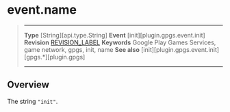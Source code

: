 # event.name

> --------------------- ------------------------------------------------------------------------------------------
> __Type__              [String][api.type.String]
> __Event__             [init][plugin.gpgs.event.init]
> __Revision__          [REVISION_LABEL](REVISION_URL)
> __Keywords__          Google Play Games Services, game network, gpgs, init, name
> __See also__          [init][plugin.gpgs.event.init]
>						[gpgs.*][plugin.gpgs]
> --------------------- ------------------------------------------------------------------------------------------

## Overview

The string `"init"`.